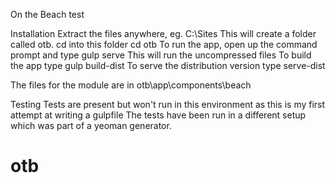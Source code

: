 On the Beach test

Installation
Extract the files anywhere, eg. C:\Sites
This will create a folder called otb.
cd into this folder
cd otb
To run the app, open up the command prompt and type
gulp serve
This will run the uncompressed files
To build the app type
gulp build-dist
To serve the distribution version type
serve-dist

The files for the module are in otb\app\components\beach

Testing
Tests are present but won't run in this environment as this is my first attempt at writing a gulpfile
The tests have been run in a different setup which was part of a yeoman generator.


# otb 
